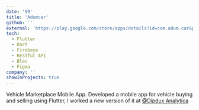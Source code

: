 ```yaml
---
date: '99'
title: 'Adumcar'
github: ''
external: 'https://play.google.com/store/apps/details?id=com.adum.car&pcampaignid=web_share'
tech:
  - Flutter
  - Dart
  - Firebase
  - RESTful API
  - Bloc
  - Figma
company: ''
showInProjects: true
---
```


Vehicle Marketplace Mobile App.
Developed a mobile app for vehicle buying and selling using Flutter, I worked a new version of it at 
[@Dipdux Analytica](https://www.linkedin.com/company/dipduxanalytica/posts/?feedView=all)